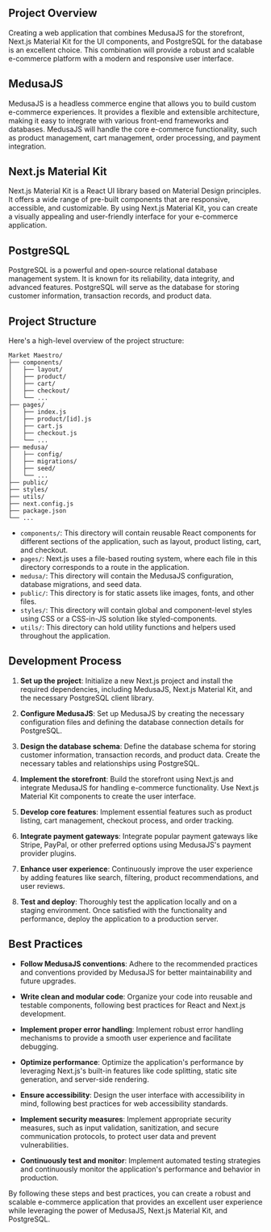## Project Overview

Creating a web application that combines MedusaJS for the storefront, Next.js Material Kit for the UI components, and PostgreSQL for the database is an excellent choice. This combination will provide a robust and scalable e-commerce platform with a modern and responsive user interface.

## MedusaJS

MedusaJS is a headless commerce engine that allows you to build custom e-commerce experiences. It provides a flexible and extensible architecture, making it easy to integrate with various front-end frameworks and databases. MedusaJS will handle the core e-commerce functionality, such as product management, cart management, order processing, and payment integration.

## Next.js Material Kit

Next.js Material Kit is a React UI library based on Material Design principles. It offers a wide range of pre-built components that are responsive, accessible, and customizable. By using Next.js Material Kit, you can create a visually appealing and user-friendly interface for your e-commerce application.

## PostgreSQL

PostgreSQL is a powerful and open-source relational database management system. It is known for its reliability, data integrity, and advanced features. PostgreSQL will serve as the database for storing customer information, transaction records, and product data.

## Project Structure

Here's a high-level overview of the project structure:

```
Market Maestro/
├── components/
│   ├── layout/
│   ├── product/
│   ├── cart/
│   ├── checkout/
│   └── ...
├── pages/
│   ├── index.js
│   ├── product/[id].js
│   ├── cart.js
│   ├── checkout.js
│   └── ...
├── medusa/
│   ├── config/
│   ├── migrations/
│   ├── seed/
│   └── ...
├── public/
├── styles/
├── utils/
├── next.config.js
├── package.json
└── ...
```

- `components/`: This directory will contain reusable React components for different sections of the application, such as layout, product listing, cart, and checkout.
- `pages/`: Next.js uses a file-based routing system, where each file in this directory corresponds to a route in the application.
- `medusa/`: This directory will contain the MedusaJS configuration, database migrations, and seed data.
- `public/`: This directory is for static assets like images, fonts, and other files.
- `styles/`: This directory will contain global and component-level styles using CSS or a CSS-in-JS solution like styled-components.
- `utils/`: This directory can hold utility functions and helpers used throughout the application.

## Development Process

1. **Set up the project**: Initialize a new Next.js project and install the required dependencies, including MedusaJS, Next.js Material Kit, and the necessary PostgreSQL client library.

2. **Configure MedusaJS**: Set up MedusaJS by creating the necessary configuration files and defining the database connection details for PostgreSQL.

3. **Design the database schema**: Define the database schema for storing customer information, transaction records, and product data. Create the necessary tables and relationships using PostgreSQL.

4. **Implement the storefront**: Build the storefront using Next.js and integrate MedusaJS for handling e-commerce functionality. Use Next.js Material Kit components to create the user interface.

5. **Develop core features**: Implement essential features such as product listing, cart management, checkout process, and order tracking.

6. **Integrate payment gateways**: Integrate popular payment gateways like Stripe, PayPal, or other preferred options using MedusaJS's payment provider plugins.

7. **Enhance user experience**: Continuously improve the user experience by adding features like search, filtering, product recommendations, and user reviews.

8. **Test and deploy**: Thoroughly test the application locally and on a staging environment. Once satisfied with the functionality and performance, deploy the application to a production server.

## Best Practices

- **Follow MedusaJS conventions**: Adhere to the recommended practices and conventions provided by MedusaJS for better maintainability and future upgrades.

- **Write clean and modular code**: Organize your code into reusable and testable components, following best practices for React and Next.js development.

- **Implement proper error handling**: Implement robust error handling mechanisms to provide a smooth user experience and facilitate debugging.

- **Optimize performance**: Optimize the application's performance by leveraging Next.js's built-in features like code splitting, static site generation, and server-side rendering.

- **Ensure accessibility**: Design the user interface with accessibility in mind, following best practices for web accessibility standards.

- **Implement security measures**: Implement appropriate security measures, such as input validation, sanitization, and secure communication protocols, to protect user data and prevent vulnerabilities.

- **Continuously test and monitor**: Implement automated testing strategies and continuously monitor the application's performance and behavior in production.

By following these steps and best practices, you can create a robust and scalable e-commerce application that provides an excellent user experience while leveraging the power of MedusaJS, Next.js Material Kit, and PostgreSQL.